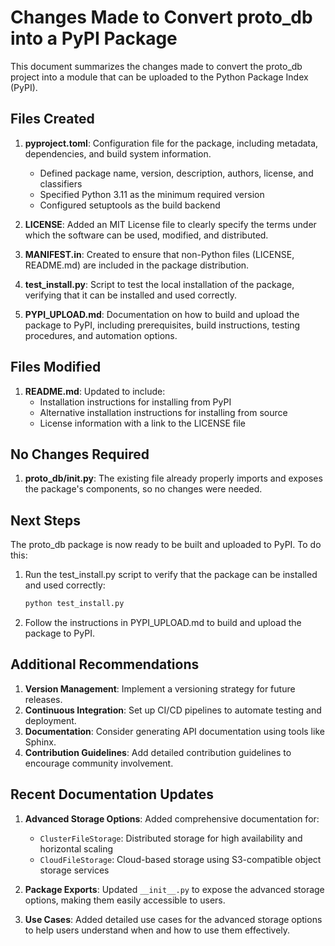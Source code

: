 # Changes Made to Convert proto_db into a PyPI Package

This document summarizes the changes made to convert the proto_db project into a module that can be uploaded to the
Python Package Index (PyPI).

## Files Created

1. **pyproject.toml**: Configuration file for the package, including metadata, dependencies, and build system
   information.
    - Defined package name, version, description, authors, license, and classifiers
    - Specified Python 3.11 as the minimum required version
    - Configured setuptools as the build backend

2. **LICENSE**: Added an MIT License file to clearly specify the terms under which the software can be used, modified,
   and distributed.

3. **MANIFEST.in**: Created to ensure that non-Python files (LICENSE, README.md) are included in the package
   distribution.

4. **test_install.py**: Script to test the local installation of the package, verifying that it can be installed and
   used correctly.

5. **PYPI_UPLOAD.md**: Documentation on how to build and upload the package to PyPI, including prerequisites, build
   instructions, testing procedures, and automation options.

## Files Modified

1. **README.md**: Updated to include:
    - Installation instructions for installing from PyPI
    - Alternative installation instructions for installing from source
    - License information with a link to the LICENSE file

## No Changes Required

1. **proto_db/__init__.py**: The existing file already properly imports and exposes the package's components, so no
   changes were needed.

## Next Steps

The proto_db package is now ready to be built and uploaded to PyPI. To do this:

1. Run the test_install.py script to verify that the package can be installed and used correctly:
   ```bash
   python test_install.py
   ```

2. Follow the instructions in PYPI_UPLOAD.md to build and upload the package to PyPI.

## Additional Recommendations

1. **Version Management**: Implement a versioning strategy for future releases.
2. **Continuous Integration**: Set up CI/CD pipelines to automate testing and deployment.
3. **Documentation**: Consider generating API documentation using tools like Sphinx.
4. **Contribution Guidelines**: Add detailed contribution guidelines to encourage community involvement.

## Recent Documentation Updates

1. **Advanced Storage Options**: Added comprehensive documentation for:
    - `ClusterFileStorage`: Distributed storage for high availability and horizontal scaling
    - `CloudFileStorage`: Cloud-based storage using S3-compatible object storage services

2. **Package Exports**: Updated `__init__.py` to expose the advanced storage options, making them easily accessible to
   users.

3. **Use Cases**: Added detailed use cases for the advanced storage options to help users understand when and how to use
   them effectively.
